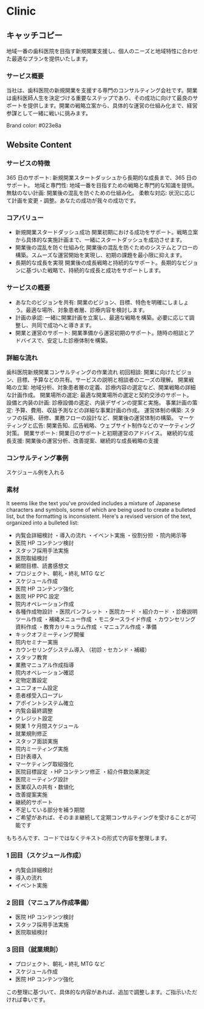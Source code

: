 # Clinic

## キャッチコピー

地域一番の歯科医院を目指す新規開業支援し、個人のニーズと地域特性に合わせた最適なプランを提供いたします。

### サービス概要

当社は、歯科医院の新規開業を支援する専門のコンサルティング会社です。開業は歯科医師人生を決定づける重要なステップであり、その成功に向けて最良のサポートを提供します。開業の戦略立案から、具体的な運営の仕組み化まで、経営参謀として一緒に戦いに挑みます。

Brand color: #023e8a

## Website Content

### サービスの特徴

365 日のサポート: 新規開業スタートダッシュから長期的な成長まで、365 日のサポート。
地域と専門性: 地域一番を目指すための戦略と専門的な知識を提供。
無駄のない計画: 開業後の混乱を防ぐための仕組み化。
柔軟な対応: 状況に応じて計画を変更・調整。あなたの成功が我々の成功です。

### コアバリュー

- 新規開業スタードダッシュ成功
  開業初期における成功をサポート。戦略立案から具体的な実施計画まで、一緒にスタートダッシュを成功させます。
- 開業後の混乱を防ぐ仕組み化
  開業後の混乱を防ぐためのシステムとフローの構築。スムーズな運営開始を実現し、初期の課題を最小限に抑えます。
- 長期的な成長を実現
  開業後の成長戦略と持続的なサポート。長期的なビジョンに基づいた戦略で、持続的な成長と成功をサポートします。

### サービスの概要

- あなたのビジョンを共有: 開業のビジョン、目標、特色を明確にしましょう。最適な場所、対象患者層、診療内容を検討します。
- 計画の承認: 一緒に開業計画を立案し、最適な戦略を構築。必要に応じて調整し、共同で成功へと導きます。
- 開業と運営のサポート: 開業準備から運営初期のサポート。随時の相談とアドバイスで、安定した診療体制を構築。

### 詳細な流れ

歯科医院新規開業コンサルティングの作業流れ
初回相談: 開業に向けたビジョン、目標、予算などの共有。サービスの説明と相談者のニーズの理解。
開業戦略の立案: 地域分析、対象患者層の定義、診療内容の選定など、開業戦略の詳細な計画作成。
開業場所の選定: 最適な開業場所の選定と契約交渉のサポート。
設備と内装の計画: 診療設備の選定、内装デザインの提案と実施。
事業計画の策定: 予算、費用、収益予測などの詳細な事業計画の作成。
運営体制の構築: スタッフの採用、研修、業務フローの設計など、開業後の運営体制の構築。
マーケティングと広告: 開業告知、広告戦略、ウェブサイト制作などのマーケティング対策。
開業サポート: 開業日のサポートと初期運営のアドバイス。
継続的な成長支援: 開業後の運営分析、改善提案、継続的な成長戦略の支援

### コンサルティング事例

スケジュール例を入れる

### 素材

It seems like the text you've provided includes a mixture of Japanese characters and symbols, some of which are being used to create a bulleted list, but the formatting is inconsistent. Here's a revised version of the text, organized into a bulleted list:

- 内覧会詳細検討 ・導入の流れ ・イベント実施 ・役割分担 ・院内掲示等
- 医院 HP コンテンツ検討
- スタッフ採用手法実施
- 医院取組検討
- 網間目標、読書感想文
- プロジェクト、朝礼・終礼 MTG など
- スケジュール作成
- 医院 HP コンテンツ強化
- 医院 HP PPC 設定
- 院内オペレーション作成
- 各種作成物設計 ・医院パンフレット ・医院カード ・紹介カード ・診療説明ツール作成 ・補縄メニュー作成 ・モニタースライド作成 ・カウンセリング資料作成 ・教育カリキュラム作成 ・マニュアル作成・準備
- キックオフミーティング開催
- 院内セミナー実施
- カウンセリングシステム導入 （初診・セカンド・補綴）
- スタッフ教育
- 業務マニュアル作成指導
- 院内オペレーション確認
- 定物定置設定
- ユニフォーム設定
- 患者様受入口ープレ
- アポイントシステム確立
- 内覧会最終調整
- クレジット設定
- 開業 1 ケ月間スケジュール
- 就業規則修正
- スタッフ面談実施
- 院内ミーティング実施
- 日計表導入
- マーケティング取組強化
- 医院目標設定 ・HP コンテンツ修正 ・紹介件数効果測定
- 医院ミーティング設計
- 医業収入の共有・数値化
- 改善提案実施
- 継続的サポート
- 不足している部分を補う期間
- ご希望があれば、そのまま継続して定期コンサルティングを受けることが可能です

もちろんです、コードではなくテキストの形式で内容を整理します。

### 1 回目（スケジュール作成）

- 内覧会詳細検討
- 導入の流れ
- イベント実施

### 2 回目（マニュアル作成準備）

- 医院 HP コンテンツ検討
- スタッフ採用手法実施
- 医院取組検討

### 3 回目（就業規則）

- プロジェクト、朝礼・終礼 MTG など
- スケジュール作成
- 医院 HP コンテンツ強化

この整理に基づいて、具体的な内容があれば、追加で調整します。ご指示いただければ幸いです。
